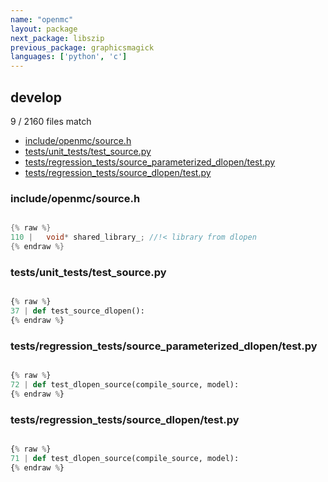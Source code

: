 ```yaml
---
name: "openmc"
layout: package
next_package: libszip
previous_package: graphicsmagick
languages: ['python', 'c']
---
```

## develop
9 / 2160 files match

 - [include/openmc/source.h](#includeopenmcsourceh)
 - [tests/unit_tests/test_source.py](#testsunit_teststest_sourcepy)
 - [tests/regression_tests/source_parameterized_dlopen/test.py](#testsregression_testssource_parameterized_dlopentestpy)
 - [tests/regression_tests/source_dlopen/test.py](#testsregression_testssource_dlopentestpy)

### include/openmc/source.h

```c

{% raw %}
110 |   void* shared_library_; //!< library from dlopen
{% endraw %}

```
### tests/unit_tests/test_source.py

```python

{% raw %}
37 | def test_source_dlopen():
{% endraw %}

```
### tests/regression_tests/source_parameterized_dlopen/test.py

```python

{% raw %}
72 | def test_dlopen_source(compile_source, model):
{% endraw %}

```
### tests/regression_tests/source_dlopen/test.py

```python

{% raw %}
71 | def test_dlopen_source(compile_source, model):
{% endraw %}

```